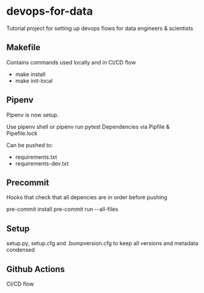 # devops-for-data
Tutorial project for setting up devops flows for data engineers &amp; scientists


##  Makefile
Contains commands used locally and in CI/CD flow
 - make install
 - make init-local

## Pipenv
Pipenv is now setup.

Use pipenv shell or pipenv run pytest
Dependencies via Pipfile & Pipefile.lock

Can be pushed to: 
- requirements.txt
- requirements-dev.txt

## Precommit
Hooks that check that all depencies are in order before pushing

pre-commit install
pre-commit run --all-files

## Setup 
setup.py, setup.cfg and .bumpversion.cfg to keep all versions and metadata condensed
 
## Github Actions
CI/CD flow

